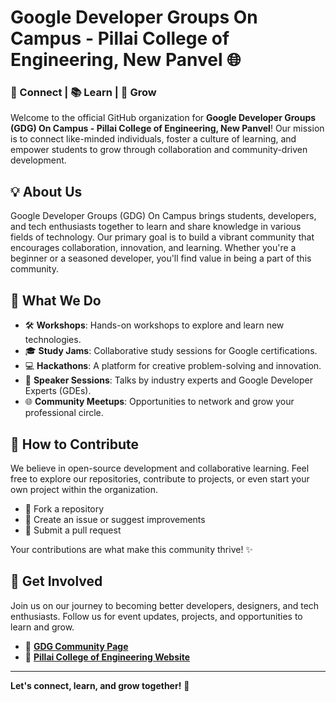 # Google Developer Groups On Campus - Pillai College of Engineering, New Panvel 🌐

### 🤝 Connect | 📚 Learn | 🚀 Grow

Welcome to the official GitHub organization for **Google Developer Groups (GDG) On Campus - Pillai College of Engineering, New Panvel**! Our mission is to connect like-minded individuals, foster a culture of learning, and empower students to grow through collaboration and community-driven development.

## 💡 About Us
Google Developer Groups (GDG) On Campus brings students, developers, and tech enthusiasts together to learn and share knowledge in various fields of technology. Our primary goal is to build a vibrant community that encourages collaboration, innovation, and learning. Whether you're a beginner or a seasoned developer, you'll find value in being a part of this community.

## 🚧 What We Do
- 🛠️ **Workshops**: Hands-on workshops to explore and learn new technologies.
- 🎓 **Study Jams**: Collaborative study sessions for Google certifications.
- 💻 **Hackathons**: A platform for creative problem-solving and innovation.
- 🎤 **Speaker Sessions**: Talks by industry experts and Google Developer Experts (GDEs).
- 🌐 **Community Meetups**: Opportunities to network and grow your professional circle.

## 🤖 How to Contribute
We believe in open-source development and collaborative learning. Feel free to explore our repositories, contribute to projects, or even start your own project within the organization.

- 🍴 Fork a repository
- 🐛 Create an issue or suggest improvements
- 💾 Submit a pull request

Your contributions are what make this community thrive! ✨

## 📢 Get Involved
Join us on our journey to becoming better developers, designers, and tech enthusiasts. Follow us for event updates, projects, and opportunities to learn and grow.

- 🔗 **[GDG Community Page](https://developers.google.com/community/gdg)**
- 🔗 **[Pillai College of Engineering Website](https://www.pce.ac.in)**

---

**Let's connect, learn, and grow together!** 🌱
